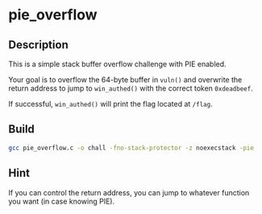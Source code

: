 # pie_overflow

## Description

This is a simple stack buffer overflow challenge with PIE enabled.

Your goal is to overflow the 64-byte buffer in `vuln()` and overwrite the return address to jump to `win_authed()` with the correct token `0xdeadbeef`.

If successful, `win_authed()` will print the flag located at `/flag`.

## Build

```bash
gcc pie_overflow.c -o chall -fno-stack-protector -z noexecstack -pie
```

## Hint
If you can control the return address, you can jump to whatever function you want (in case knowing PIE).